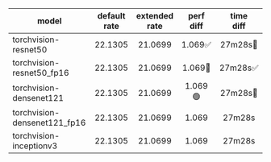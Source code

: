 |model|default<br />rate|extended<br />rate|perf<br />diff|time<br />diff|
|----|:----:|:----:|:----:|:----:|
|torchvision-resnet50|22.1305|21.0699|1.069:white_check_mark:|27m28s:red_circle:|
|torchvision-resnet50_fp16|22.1305|21.0699|1.069:red_circle:|27m28s:white_check_mark:|
|torchvision-densenet121|22.1305|21.0699|1.069:green_circle:|27m28s:red_circle:|
|torchvision-densenet121_fp16|22.1305|21.0699|1.069|27m28s|
|torchvision-inceptionv3|22.1305|21.0699|1.069|27m28s|
